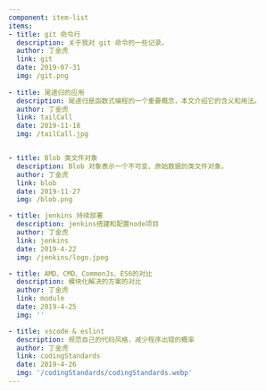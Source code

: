 ```yaml
---
component: item-list
items:
- title: git 命令行
  description: 关于我对 git 命令的一些记录。
  author: 丁金虎
  link: git
  date: 2019-07-31
  img: /git.png
  
- title: 尾递归的应用
  description: 尾递归是函数式编程的一个重要概念，本文介绍它的含义和用法。
  author: 丁金虎
  link: tailCall
  date: 2019-11-18
  img: /tailCall.jpg


- title: Blob 类文件对象
  description: Blob 对象表示一个不可变、原始数据的类文件对象。
  author: 丁金虎
  link: blob
  date: 2019-11-27
  img: /blob.png

- title: jenkins 持续部署
  description: jenkins搭建和配置node项目
  author: 丁金虎
  link: jenkins
  date: 2019-4-22
  img: /jenkins/logo.jpeg

- title: AMD、CMD、CommonJs、ES6的对比
  description: 模块化解决的方案的对比
  author: 丁金虎
  link: module
  date: 2019-4-25
  img: ''

- title: vscode & eslint
  description: 规范自己的代码风格，减少程序出错的概率
  author: 丁金虎
  link: codingStandards
  date: 2019-4-26
  img: '/codingStandards/codingStandards.webp'
---
```


